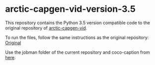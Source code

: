 # arctic-capgen-vid-version-3.5

This repository contains the Python 3.5 version compatible code to the original repository of 
[arctic-capgen-vid](https://github.com/yaoli/arctic-capgen-vid).

To run the files, follow the same instructions as the original repository: [Original](https://github.com/yaoli/arctic-capgen-vid)

Use the jobman folder of the current repository and coco-caption from [here](https://github.com/mtanti/coco-caption).


